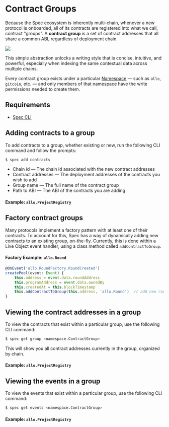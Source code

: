 # Contract Groups

Because the Spec ecosystem is inherently multi-chain, whenever a new protocol is onboarded, all of its contracts are registered into what we call, contract "groups". A **contract group** is a set of contract addresses that all share a common ABI, regardless of deployment chain.

![](https://dbjzhg7yxqn0y.cloudfront.net/cg.png)

This simple abstraction unlocks a writing style that is concise, intuitive, and powerful, especially when indexing the same contextual data across multiple chains.

Every contract group exists under a particular [Namespace](./Writing-Live-Objects.md#namespaces) — such as `allo`, `gitcoin`, etc. — and only members of that namespace have the write permissions needed to create them.

## Requirements

* [Spec CLI](./CLI-Setup.md)

## Adding contracts to a group

To add contracts to a group, whether existing or new, run the following CLI command and follow the prompts:

```bash
$ spec add contracts
```

* Chain id — The chain id associated with the new contract addresses
* Contract addresses — The deployment addresses of the contracts you wish to add
* Group name — The full name of the contract group
* Path to ABI — The ABI of the contracts you are adding

#### Example: `allo.ProjectRegistry`


## Factory contract groups

Many protocols implement a factory pattern with at least one of their contracts. To account for this, Spec has a way of dynamically adding new contracts to an existing group, on-the-fly. Currently, this is done within a Live Object event handler, using a class method called `addContractToGroup`.

#### Factory Example: `allo.Round`

```typescript
@OnEvent('allo.RoundFactory.RoundCreated')
createPool(event: Event) {
    this.address = event.data.roundAddress
    this.programAddress = event.data.ownedBy
    this.createdAt = this.blockTimestamp
    this.addContractToGroup(this.address, 'allo.Round')  // add new round address to existing contract group
}
```

## Viewing the contract addresses in a group

To view the contracts that exist within a particular group, use the following CLI command:

```bash
$ spec get group <namespace.ContractGroup>
```

This will show you all contract addresses currently in the group, organized by chain.

#### Example: `allo.ProjectRegistry`


## Viewing the events in a group

To view the events that exist within a particular group, use the following CLI command:

```bash
$ spec get events <namespace.ContractGroup>
```

#### Example: `allo.ProjectRegistry`

